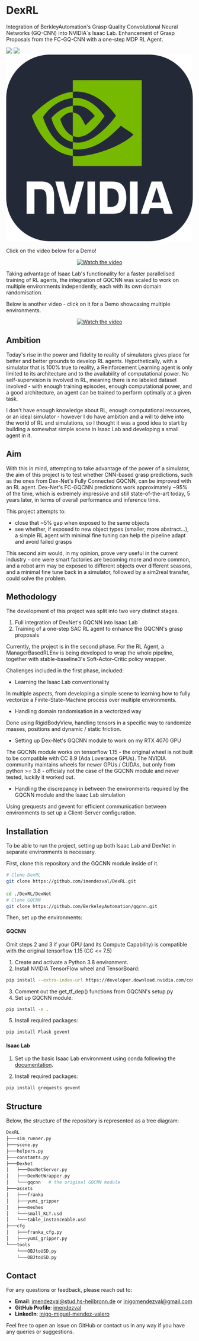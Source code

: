 # DexRL
Integration of BerkleyAutomation's Grasp Quality Convolutional Neural Networks (GQ-CNN) into NVIDIA`s Isaac Lab. Enhancement of Grasp Proposals from the FC-GQ-CNN with a one-step MDP RL Agent.


<img src="https://skillicons.dev/icons?i=python" /> <img src="https://skillicons.dev/icons?i=pytorch" />
<img src="https://github.com/LelouchFR/skill-icons/blob/main/assets/nvidia-auto.svg" />

Click on the video below for a Demo!

<div align="center">
  <a href="https://www.youtube.com/watch?v=BdTGw4hR2kM&ab_channel=M3NDEZ">
    <img src="https://img.youtube.com/vi/BdTGw4hR2kM/0.jpg" alt="Watch the video">
  </a>
</div>

Taking advantage of Isaac Lab's functionality for a faster parallelised training of RL agents, the integration of GQCNN was scaled to work on multiple environments independently, each with its own domain randomisation.

Below is another video - click on it for a Demo showcasing multiple environments.

<div align="center">
  <a href="https://www.youtube.com/watch?v=9fAv8-oUtLc&ab_channel=M3NDEZ">
    <img src="https://img.youtube.com/vi/9fAv8-oUtLc/0.jpg" alt="Watch the video">
  </a>
</div>


## Ambition
Today's rise in the power and fidelity to reality of simulators gives place for better and better grounds to develop RL agents. Hypothetically, with a simulator that is 100% true to reality, a Reinforcement Learning agent is only limited to its architecture and to the availability of computational power. No self-supervision is involved in RL, meaning there is no labeled dataset involved - with enough training episodes, enough computational power, and a good architecture, an agent can be trained to perform optimally at a given task.


I don't have enough knowledge about RL, enough computational resources, or an ideal simulator - however I do have ambition and a will to delve into the world of RL and simulations, so I thought it was a good idea to start by building a somewhat simple scene in Isaac Lab and developing a small agent in it.


## Aim
With this in mind, attempting to take advantage of the power of a simulator, the aim of this project is to test whether CNN-based grasp predictions, such as the ones from Dex-Net's Fully Connected GQCNN, can be improved with an RL agent. Dex-Net's FC-GQCNN predictions work approximately ~95% of the time, which is extremely impressive and still state-of-the-art today, 5 years later, in terms of overall performance and inference time.


This project attempts to:
+ close that ~5% gap when exposed to the same objects
+ see whether, if exposed to new object types (smaller, more abstract...), a simple RL agent with minimal fine tuning can help the pipeline adapt and avoid failed grasps

This second aim would, in my opinion, prove very useful in the current industry - one were smart factories are becoming more and more common, and a robot arm may be exposed to different objects over different seasons, and a minimal fine tune back in a simulator, followed by a sim2real transfer, could solve the problem.


## Methodology
The development of this project was split into two very distinct stages.
1. Full integration of DexNet's GQCNN into Isaac Lab
2. Training of a one-step SAC RL agent to enhance the GQCNN's grasp proposals

Currently, the project is in the second phase. For the RL Agent, a ManagerBasedRLEnv is being developed to wrap the whole pipeline, together with stable-baseline3's Soft-Actor-Critic policy wrapper.

Challenges included in the first phase, included:
+ Learning the Isaac Lab conventionality

In multiple aspects, from developing a simple scene to learning how to fully vectorize a Finite-State-Machine process over multiple environments.

+ Handling domain randomisation in a vectorized way

Done using RigidBodyView, handling tensors in a specific way to randomize masses, positions and dynamic / static friction.

+ Setting up Dex-Net's GQCNN module to work on my RTX 4070 GPU

The GQCNN module works on tensorflow 1.15 - the original wheel is not built to be compatible with CC 8.9 (Ada Loverance GPUs).
The NVIDIA community maintains wheels for newer GPUs / CUDAs, but only from python >= 3.8 - officialy not the case of the GQCNN module and never tested, luckily it worked out.

+ Handling the discrepancy in between the environments required by the GQCNN module and the Isaac Lab simulation

Using grequests and gevent for efficient communication between environments to set up a Client-Server configuration.


## Installation
To be able to run the project, setting up both Isaac Lab and DexNet in separate environments is necessary.

First, clone this repository and the GQCNN module inside of it.
```bash
# Clone DexRL
git clone https://github.com/imendezval/DexRL.git

cd ./DexRL/DexNet
# Clone GQCNN
git clone https://github.com/BerkeleyAutomation/gqcnn.git
```

Then, set up the environments:

#### GQCNN  
Omit steps 2 and 3 if your GPU (and its Compute Capability) is compatible with the original tensorflow 1.15 (CC <= 7.5)

1. Create and activate a Python 3.8 environment.
2. Install NVIDIA TensorFlow wheel and TensorBoard:
```bash
pip install --extra-index-url https://developer.download.nvidia.com/compute/redist nvidia-tensorflow==1.15.5+nv23.03 nvidia-tensorboard
```
3. Comment out the get_tf_dep() functions from GQCNN's setup.py
4. Set up GQCNN module:
```bash
pip install -e .
```
5. Install required packages:
```bash
pip install Flask gevent
```

#### Isaac Lab
1. Set up the basic Isaac Lab environment using conda following the [documentation](https://isaac-sim.github.io/IsaacLab/v1.0.0/source/setup/installation/binaries_installation.html).

2. Install required packages:
```bash
pip install grequests gevent
```

## Structure
Below, the structure of the repository is represented as a tree diagram:

```bash
DexRL
├───sim_runner.py
├───scene.py
├───helpers.py
├───constants.py
├───DexNet
│   ├───DexNetServer.py
│   ├───DexNetWrapper.py
│   └───gqcnn   # the original GQCNN module
├───assets
│   ├───franka
│   ├───yumi_gripper    
│   ├───meshes
│   └───small_KLT.usd
│   └───table_instanceable.usd
├───cfg
│   ├───franka_cfg.py
│   ├───yumi_gripper.py   
└───tools
    └───OBJtoUSD.py
    └───OBJtoUSD.py
```


## Contact
For any questions or feedback, please reach out to:
- **Email**: [imendezval@stud.hs-heilbronn.de](mailto:imendezval@stud.hs-heilbronn.de) or [inigomendezval@gmail.com](mailto:inigomendezval@gmail.com)
- **GitHub Profile**: [imendezval](https://github.com/imendezval)
- **LinkedIn**: [inigo-miguel-mendez-valero](https://www.linkedin.com/in/i%C3%B1igo-miguel-m%C3%A9ndez-valero-4ba3732b1/)

Feel free to open an issue on GitHub or contact us in any way if you have any queries or suggestions.